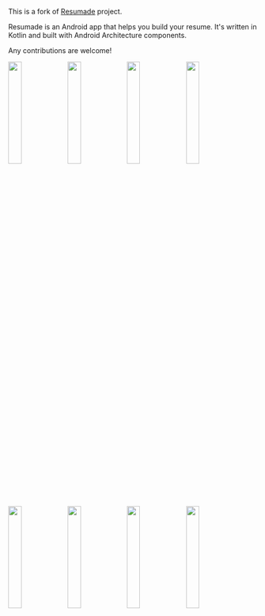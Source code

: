 This is a fork of [Resumade](https://github.com/haroldadmin/Resumade) project.

Resumade is an Android app that helps you build your resume. It's written in Kotlin and built with
Android Architecture components.

Any contributions are welcome!

<img src="https://user-images.githubusercontent.com/24315306/43569503-482507d8-9655-11e8-9c72-0d2a6906a0cb.jpg" width="23%"></img> <img src="https://user-images.githubusercontent.com/24315306/43569501-47e899e2-9655-11e8-8446-2f701d1c0e72.jpg" width="23%"></img> <img src="https://user-images.githubusercontent.com/24315306/43569500-476e74a0-9655-11e8-864e-6a93adc105db.jpg" width="23%"></img> <img src="https://user-images.githubusercontent.com/24315306/43569498-47005f6a-9655-11e8-8176-6dd576de64c8.jpg" width="23%"></img> <img src="https://user-images.githubusercontent.com/24315306/43569496-46a0fcaa-9655-11e8-85ec-6c5cba141497.jpg" width="23%"></img> <img src="https://user-images.githubusercontent.com/24315306/43569504-485ff7b2-9655-11e8-80a7-283e736dea79.jpg" width="23%"></img> <img src="https://user-images.githubusercontent.com/24315306/43569505-48a66e36-9655-11e8-9397-58af29182dac.jpg" width="23%"></img> <img src="https://user-images.githubusercontent.com/24315306/43569507-48e1a6fe-9655-11e8-842d-389080ffdc8c.jpg" width="23%"></img>

